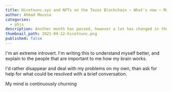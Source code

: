 ```yaml
---
title: Hicetnunc.xyz and NFTs on the Tezos Blockchain ~ What's new ~ May 2021 Mega Update
author: Ahmad Moussa
categories:
  - p5js
description: Another month has passed, however a lot has changed in the Tezos NFT world. Recent developments.
thumbnail_path: 2021-04-12-hicetnunc.png
published: false
---
```


I'm an extreme introvert. I'm writing this to understand myself better, and explain to the people that are important to me how my brain works. 

I'd rather disappear and deal with my problems on my own, than ask for help for what could be resolved with a brief conversation.

My mind is continuously churning
